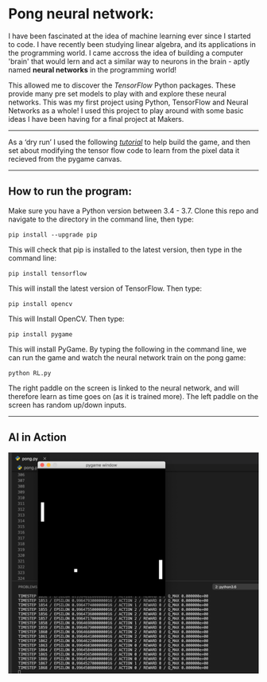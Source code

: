 # Pong neural network:

I have been fascinated at the idea of machine learning ever since I started to code. I have recently been studying linear algebra, and its applications in the programming world. I came accross the idea of building a computer 'brain' that would lern and act a similar way to neurons in the brain - aptly named **neural networks** in the programming world!

This allowed me to discover the *TensorFlow* Python packages. These provide many pre set models to play with and explore these neural networks. This was my first project using Python, TensorFlow and Neural Networks as a whole! I used this project to play around with some basic ideas I have been having for a final project at Makers. 

---

As a ‘dry run’ I used the following [*tutorial*](https://www.youtube.com/watch?v=Hqf__FlRlzg&t=1309s) to help build the game, and then set about modifying the tensor flow code to learn from the pixel data it recieved from the pygame canvas.

---

## How to run the program:

Make sure you have a Python version between 3.4 - 3.7. Clone this repo and navigate to the directory in the command line, then type:

```
pip install --upgrade pip
```

This will check that pip is installed to the latest version, then type in the command line: 

```
pip install tensorflow
```

This will install the latest version of TensorFlow. Then type:

```
pip install opencv
```

This will Install OpenCV. Then type:

```
pip install pygame
```

This will install PyGame. By typing the following in the command line, we can run the game and watch the neural network train on the pong game:

```
python RL.py
```

The right paddle on the screen is linked to the neural network, and will therefore learn as time goes on (as it is trained more). The left paddle on the screen has random up/down inputs.

---
## AI in Action
<img src="images/screenshot.png">
